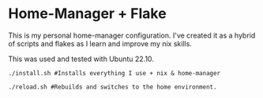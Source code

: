 # Home-Manager + Flake

This is my personal home-manager configuration. I've created it as a hybrid of scripts and flakes as I learn and improve my nix skills.

This was used and tested with Ubuntu 22.10.

```shell
./install.sh #Installs everything I use + nix & home-manager
```

```shell
./reload.sh #Rebuilds and switches to the home environment.
